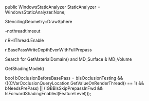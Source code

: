 public WindowsStaticAnalyzer StaticAnalyzer = WindowsStaticAnalyzer.None;

StencilingGeometry::DrawSphere

-nothreadtimeout

r.RHIThread.Enable

r.BasePassWriteDepthEvenWithFullPrepass

Search for GetMaterialDomain() and MD_Surface & MD_Volume

GetShadingModel()

bool bOcclusionBeforeBasePass = bIsOcclusionTesting && (((CVarOcclusionQueryLocation.GetValueOnRenderThread() == 1) && bNeedsPrePass) || (!GBBIsSkipPrepassInFwd && IsForwardShadingEnabled(FeatureLevel)));
